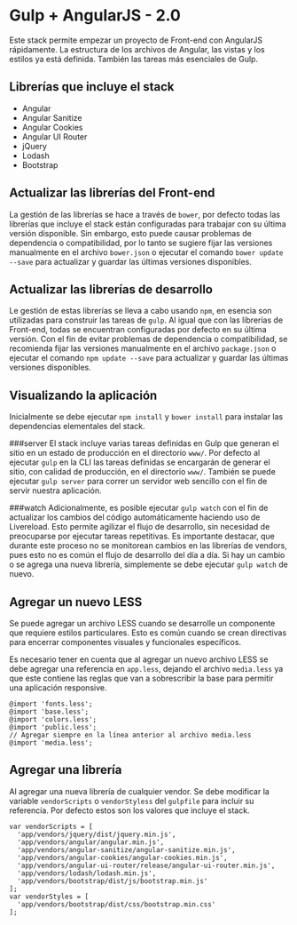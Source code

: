 # Gulp + AngularJS - 2.0
Este stack permite empezar un proyecto de Front-end con AngularJS rápidamente. La estructura de los archivos de Angular, las vistas y los estilos ya está definida. También las tareas más esenciales de Gulp.

## Librerías que incluye el stack
* Angular
* Angular Sanitize
* Angular Cookies
* Angular UI Router
* jQuery
* Lodash
* Bootstrap

## Actualizar las librerías del Front-end
La gestión de las librerías se hace a través de `bower`, por defecto todas las librerías que incluye el stack están configuradas para trabajar con su última versión disponible. Sin embargo, esto puede causar problemas de dependencia o compatibilidad, por lo tanto se sugiere fijar las versiones manualmente en el archivo `bower.json` o ejecutar el comando `bower update --save` para actualizar y guardar las últimas versiones disponibles.

## Actualizar las librerías de desarrollo
Le gestión de estas librerías se lleva a cabo usando `npm`, en esencia son utilizadas para construir las tareas de `gulp`. Al igual que con las librerías de Front-end, todas se encuentran configuradas por defecto en su última versión. Con el fin de evitar problemas de dependencia o compatibilidad, se recomienda fijar las versiones manualmente en el archivo `package.json` o ejecutar el comando `npm update --save` para actualizar y guardar las últimas versiones disponibles.

## Visualizando la aplicación
Inicialmente se debe ejecutar `npm install` y `bower install` para instalar las dependencias elementales del stack.

###server
El stack incluye varias tareas definidas en Gulp que generan el sitio en un estado de producción en el directorio `www/`. Por defecto al ejecutar `gulp` en la CLI las tareas definidas se encargarán de generar el sitio, con calidad de producción, en el directorio `www/`. También se puede ejecutar `gulp server` para correr un servidor web sencillo con el fin de servir nuestra aplicación.

###watch
Adicionalmente, es posible ejecutar `gulp watch` con el fin de actualizar los cambios del código automáticamente haciendo uso de Livereload. Esto permite agilizar el flujo de desarrollo, sin necesidad de preocuparse por ejecutar tareas repetitivas. Es importante destacar, que durante este proceso no se monitorean cambios en las librerías de vendors, pues esto no es común el flujo de desarrollo del día a día. Si hay un cambio o se agrega una nueva librería, simplemente se debe ejecutar `gulp watch` de nuevo.

## Agregar un nuevo LESS
Se puede agregar un archivo LESS cuando se desarrolle un componente que requiere estilos particulares. Esto es común cuando se crean directivas para encerrar componentes visuales y funcionales específicos. 

Es necesario tener en cuenta que al agregar un nuevo archivo LESS se debe agregar una referencia en `app.less`, dejando el archivo `media.less` ya que este contiene las reglas que van a sobrescribir la base para permitir una aplicación responsive.

```
@import 'fonts.less';
@import 'base.less';
@import 'colors.less';
@import 'public.less';
// Agregar siempre en la línea anterior al archivo media.less
@import 'media.less';
```

## Agregar una librería
Al agregar una nueva librería de cualquier vendor. Se debe modificar la variable `vendorScripts` o `vendorStyless` del `gulpfile` para incluir su referencia. Por defecto estos son los valores que incluye el stack.

```
var vendorScripts = [
  'app/vendors/jquery/dist/jquery.min.js',
  'app/vendors/angular/angular.min.js',
  'app/vendors/angular-sanitize/angular-sanitize.min.js',
  'app/vendors/angular-cookies/angular-cookies.min.js',
  'app/vendors/angular-ui-router/release/angular-ui-router.min.js',
  'app/vendors/lodash/lodash.min.js',
  'app/vendors/bootstrap/dist/js/bootstrap.min.js'
];
var vendorStyles = [
  'app/vendors/bootstrap/dist/css/bootstrap.min.css'
];

```
